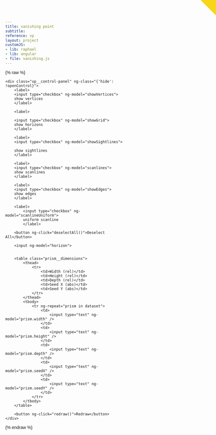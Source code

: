 ```yaml
---
title: vanishing point
subtitle: 
reference: vp
layout: project
customJS:
- lib: raphael
- lib: angular
- file: vanishing.js
---
```

{% raw %}

<style>
* {
	box-sizing: border-box;
	padding: 0;
	margin: 0;
}
body {
	font-family: "WhitneyLight", helvetica, arial, sans-serif;
}
.control-toggle {
	position: fixed;
	right: 0;
	top: 0;
	z-index: 501;
	border: none;
	background: none;
	font-family: "WhitneyLight", helvetica, arial, sans-serif;
	color: rgba(0,0,0,0);
	transition: color 0.5s;
}
.control-toggle i {
	color: rgba(130,11,4,255);
	position: absolute;
	right: 5px;
	top: 5px;
	font-size: 20px;
	transition: color 0.5s;
}
.control-toggle:before {
	content: "";
	height: 0;
	width: 0;
	float: right;
	display: block;
	border-right: 25px solid #f8d516;
	border-top: 25px solid #f8d516;
	border-bottom: 25px solid transparent;
	border-left: 25px solid transparent;
}
.control-toggle:hover {
	color: rgba(0,0,0,1);
	cursor: pointer;
}
.control-toggle:focus {
	outline: none;
}
.control-toggle:hover i { 
	color: #fef9dc;
}
.vp__control-panel {
	position: fixed;
	height: 100%;
	z-index: 500;
	top: 0;
	padding: 50px 25px;
	right: 0;
	width: 50%;
	background-color: rgba(41,55,86,.9);
}
.hide {
	display: none;
}
.prism__dimensions {
	border-collapse: collapse;
	width: 100%;
}
.prism__dimensions tr {
	display: block;
	border-bottom: 1px solid #eee;
}
.prism__dimensions tbody td {
	border-right: 1px solid #eee;
	width: 20%;
}
.prism__dimensions tr input {
	border: none;
	padding: 0.5em;
	font: 1em "WhitneyLight", helvetica, arial, sans-serif;
	width: 100%;
}
.button {
	font: 1em "WhitneyLight", helvetica, arial, sans-serif;
	background-color: ;
}
</style>

<div ng-app="vanish" ng-controller="vanishingSettings">
	<button class="control-toggle" ng-click="toggleCtrlPanel()"><i class="ion-gear-b" data-pack="default" data-tags="settings, options, cog"></i> Toggle Control Panel</button>
	
	<div class="vp__control-panel" ng-class="{'hide': !openControl}">
		<label>
		<input type="checkbox" ng-model="showVertices">
		show vertices
		</label>
		
		<label>
		
		<input type="checkbox" ng-model="showGrid">
		show horizons
		</label>
		
		<label>
		<input type="checkbox" ng-model="showSightlines">

		show sightlines
		</label>
		
		<label>
		<input type="checkbox" ng-model="scanlines">
		show scanlines
		</label>
		
		<label>
		<input type="checkbox" ng-model="showEdges">
		show edges
		</label>
		
		<label>
			<input type="checkbox" ng-model="scanlineUniform">
			uniform scanline
			</label>
		
		<button ng-click="deselectAll()">Deselect All</button>
		
		<input ng-model="horizon">
		
		
		<table class="prism__dimensions">
			<thead>
				<tr>
					<td>Width (rel)</td>
					<td>Height (rel)</td>
					<td>Depth (rel)</td>
					<td>Seed X (abs)</td>
					<td>Seed Y (abs)</td>
				</tr>
			</thead>
			<tbody>
				<tr ng-repeat="prism in dataset">
					<td>
						<input type="text" ng-model="prism.width" />
					</td>
					<td>
						<input type="text" ng-model="prism.height" />
					</td>
					<td>
						<input type="text" ng-model="prism.depth" />
					</td>
					<td>
						<input type="text" ng-model="prism.seedX" />
					</td>
					<td>
						<input type="text" ng-model="prism.seedY" />
					</td>
				</tr>
			</tbody>
		</table>
		
		<button ng-click="redraw()">Redraw</button>
	</div>
</div>
{% endraw %}